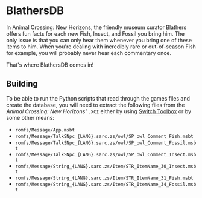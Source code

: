 # BlathersDB

In Animal Crossing: New Horizons, the friendly museum curator Blathers offers
fun facts for each new Fish, Insect, and Fossil you bring him. The only issue is
that you can only hear them whenever you bring one of these items to him. When
you're dealing with incredibly rare or out-of-season Fish for example, you will
probably never hear each commentary once.

That's where BlathersDB comes in! 

## Building

To be able to run the Python scripts that read through the games files and
create the database, you will need to extract the following files from the
*Animal Crossing: New Horizons'* `.XCI` either by using [Switch
Toolbox](https://github.com/KillzXGaming/Switch-Toolbox) or by some other means:
 - `romfs/Message/App.msbt`
 - `romfs/Message/TalkSNpc_{LANG}.sarc.zs/owl/SP_owl_Comment_Fish.msbt`
 - `romfs/Message/TalkSNpc_{LANG}.sarc.zs/owl/SP_owl_Comment_Fossil.msbt`
 - `romfs/Message/TalkSNpc_{LANG}.sarc.zs/owl/SP_owl_Comment_Insect.msbt`
 - `romfs/Message/String_{LANG}.sarc.zs/Item/STR_ItemName_30_Insect.msbt`
 - `romfs/Message/String_{LANG}.sarc.zs/Item/STR_ItemName_31_Fish.msbt`
 - `romfs/Message/String_{LANG}.sarc.zs/Item/STR_ItemName_34_Fossil.msbt`